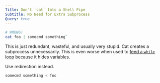 ```yaml
---
Title: Don't `cat` Into a Shell Pipe
Subtitle: No Need for Extra Subprocess
Query: true
---
```


```sh
# WRONG!
cat foo | somecmd something`
```

This is just redundant, wasteful, and usually very stupid. Cat creates a subprocess unnecessarily. This is even worse when used to [feed a `while` loop](../pipe2while) because it hides variables.

Use redirection instead.

```sh
somecmd something < foo
```

